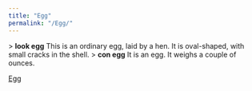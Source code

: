 ```yaml
---
title: "Egg"
permalink: "/Egg/"
---
```


\> **look egg**
This is an ordinary egg, laid by a hen. It is oval-shaped, with small
cracks in
the shell.
\> **con egg**
It is an egg.
It weighs a couple of ounces.

[Egg](Category:Consumables "wikilink")